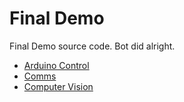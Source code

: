 # Final Demo
Final Demo source code. Bot did alright.

- [Arduino Control](src/Arduino/)
- [Comms](src/Comms/)
- [Computer Vision](src/Finder)

